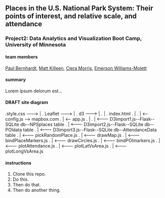 ## Places in the U.S. National Park System: Their points of interest, and relative scale, and attendance

### Project2: Data Analytics and Visualization Boot Camp, University of Minnesota


#### team members
[Paul Bernhardt](https://github.com/papadiscobravo), [Matt Killeen](https://github.com/matthewkilleen0830), [Ciera Morris](https://github.com/cieranmorris), [Emerson Williams-Molett](https://github.com/emersonmolett)


#### summary
Lorem ipsum delorum est... 


#### DRAFT site diagram
.style.css ---> |
.  Leaflet ---> |
.       d3 ---> |
.               |
.             index.html
.               |
.               | <-- config.js --> mapbox.com
.               | <-- app.js
.                       |
.                       | <--- D3import1.js--Flask--SQLite db--NPSplaces table
.                       | <--- D3import2.js--Flask--SQLite db--POIdata table
.                       | <--- D3import3.js--Flask--SQLite db--AttendanceData table
.                       | <--- pickRandomPlace.js
.                       | <--- drawMap.js
.                       | <--- bindPlaceMarkers.js
.                       | <--- drawCircles.js
.                       | <--- bindPOImarkers.js
.                       | <--- plotAttendance.js
.                       | <--- plotLatVsArea.js
.                       | <--- plotLongVsArea.js


#### instructions
1. Clone this repo.
1. Do this.
1. Then do that.
1. Then do another thing.